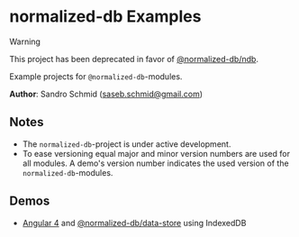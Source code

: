 # normalized-db Examples

> [!WARNING]  
> This project has been deprecated in favor of [@normalized-db/ndb](https://github.com/normalized-db/ndb).

Example projects for `@normalized-db`-modules.

**Author**: Sandro Schmid ([saseb.schmid@gmail.com](<mailto:saseb.schmid@gmail.com>))

## Notes

 - The `normalized-db`-project is under active development.
 - To ease versioning equal major and minor version numbers are used for all modules. A demo's version number indicates the used version of the `normalized-db`-modules.
 
## Demos

 - [Angular 4](https://github.com/normalized-db/examples/tree/master/angular-demo) and 
   [@normalized-db/data-store](https://github.com/normalized-db/data-store) using IndexedDB
